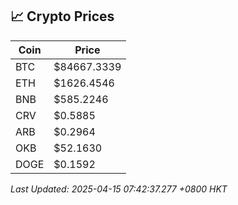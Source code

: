 ## 📈 Crypto Prices

| Coin | Price |
| ---- | ----- |
| BTC | $84667.3339 |
| ETH | $1626.4546 |
| BNB | $585.2246 |
| CRV | $0.5885 |
| ARB | $0.2964 |
| OKB | $52.1630 |
| DOGE | $0.1592 |

_Last Updated: 2025-04-15 07:42:37.277 +0800 HKT_